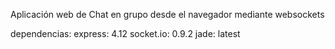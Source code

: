 Aplicación web de Chat en grupo desde el navegador mediante websockets

dependencias:
	express: 4.12
	socket.io: 0.9.2
	jade: latest

